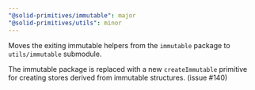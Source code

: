 ```yaml
---
"@solid-primitives/immutable": major
"@solid-primitives/utils": minor
---
```


Moves the exiting immutable helpers from the `immutable` package to `utils/immutable` submodule.

The immutable package is replaced with a new `createImmutable` primitive for creating stores derived from immutable structures. (issue #140)
